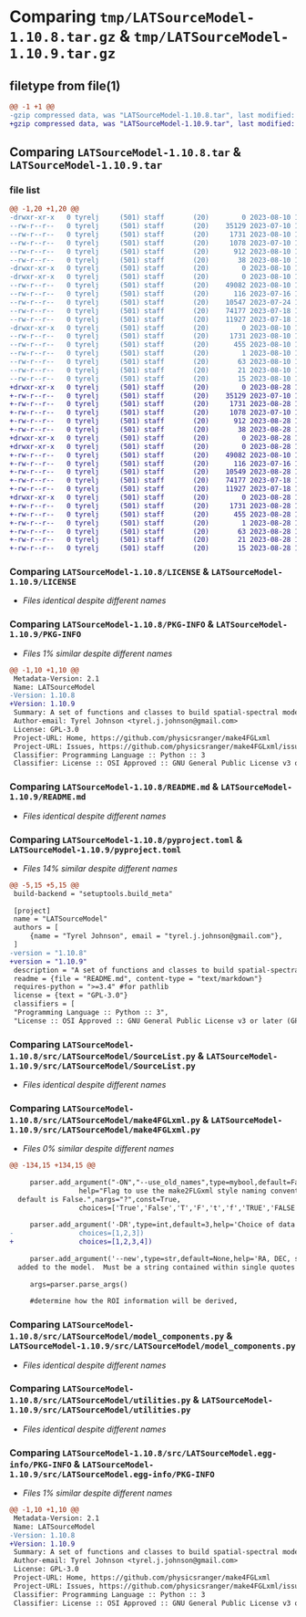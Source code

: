# Comparing `tmp/LATSourceModel-1.10.8.tar.gz` & `tmp/LATSourceModel-1.10.9.tar.gz`

## filetype from file(1)

```diff
@@ -1 +1 @@
-gzip compressed data, was "LATSourceModel-1.10.8.tar", last modified: Thu Aug 10 13:02:04 2023, max compression
+gzip compressed data, was "LATSourceModel-1.10.9.tar", last modified: Mon Aug 28 10:14:41 2023, max compression
```

## Comparing `LATSourceModel-1.10.8.tar` & `LATSourceModel-1.10.9.tar`

### file list

```diff
@@ -1,20 +1,20 @@
-drwxr-xr-x   0 tyrelj     (501) staff       (20)        0 2023-08-10 13:02:04.826020 LATSourceModel-1.10.8/
--rw-r--r--   0 tyrelj     (501) staff       (20)    35129 2023-07-10 15:27:39.000000 LATSourceModel-1.10.8/LICENSE
--rw-r--r--   0 tyrelj     (501) staff       (20)     1731 2023-08-10 13:02:04.825910 LATSourceModel-1.10.8/PKG-INFO
--rw-r--r--   0 tyrelj     (501) staff       (20)     1078 2023-07-10 18:10:29.000000 LATSourceModel-1.10.8/README.md
--rw-r--r--   0 tyrelj     (501) staff       (20)      912 2023-08-10 12:58:03.000000 LATSourceModel-1.10.8/pyproject.toml
--rw-r--r--   0 tyrelj     (501) staff       (20)       38 2023-08-10 13:02:04.826053 LATSourceModel-1.10.8/setup.cfg
-drwxr-xr-x   0 tyrelj     (501) staff       (20)        0 2023-08-10 13:02:04.824001 LATSourceModel-1.10.8/src/
-drwxr-xr-x   0 tyrelj     (501) staff       (20)        0 2023-08-10 13:02:04.825040 LATSourceModel-1.10.8/src/LATSourceModel/
--rw-r--r--   0 tyrelj     (501) staff       (20)    49082 2023-08-10 12:42:19.000000 LATSourceModel-1.10.8/src/LATSourceModel/SourceList.py
--rw-r--r--   0 tyrelj     (501) staff       (20)      116 2023-07-16 19:02:17.000000 LATSourceModel-1.10.8/src/LATSourceModel/__init__.py
--rw-r--r--   0 tyrelj     (501) staff       (20)    10547 2023-07-24 12:30:24.000000 LATSourceModel-1.10.8/src/LATSourceModel/make4FGLxml.py
--rw-r--r--   0 tyrelj     (501) staff       (20)    74177 2023-07-18 17:10:18.000000 LATSourceModel-1.10.8/src/LATSourceModel/model_components.py
--rw-r--r--   0 tyrelj     (501) staff       (20)    11927 2023-07-18 17:10:18.000000 LATSourceModel-1.10.8/src/LATSourceModel/utilities.py
-drwxr-xr-x   0 tyrelj     (501) staff       (20)        0 2023-08-10 13:02:04.825752 LATSourceModel-1.10.8/src/LATSourceModel.egg-info/
--rw-r--r--   0 tyrelj     (501) staff       (20)     1731 2023-08-10 13:02:04.000000 LATSourceModel-1.10.8/src/LATSourceModel.egg-info/PKG-INFO
--rw-r--r--   0 tyrelj     (501) staff       (20)      455 2023-08-10 13:02:04.000000 LATSourceModel-1.10.8/src/LATSourceModel.egg-info/SOURCES.txt
--rw-r--r--   0 tyrelj     (501) staff       (20)        1 2023-08-10 13:02:04.000000 LATSourceModel-1.10.8/src/LATSourceModel.egg-info/dependency_links.txt
--rw-r--r--   0 tyrelj     (501) staff       (20)       63 2023-08-10 13:02:04.000000 LATSourceModel-1.10.8/src/LATSourceModel.egg-info/entry_points.txt
--rw-r--r--   0 tyrelj     (501) staff       (20)       21 2023-08-10 13:02:04.000000 LATSourceModel-1.10.8/src/LATSourceModel.egg-info/requires.txt
--rw-r--r--   0 tyrelj     (501) staff       (20)       15 2023-08-10 13:02:04.000000 LATSourceModel-1.10.8/src/LATSourceModel.egg-info/top_level.txt
+drwxr-xr-x   0 tyrelj     (501) staff       (20)        0 2023-08-28 10:14:41.706164 LATSourceModel-1.10.9/
+-rw-r--r--   0 tyrelj     (501) staff       (20)    35129 2023-07-10 15:27:39.000000 LATSourceModel-1.10.9/LICENSE
+-rw-r--r--   0 tyrelj     (501) staff       (20)     1731 2023-08-28 10:14:41.706051 LATSourceModel-1.10.9/PKG-INFO
+-rw-r--r--   0 tyrelj     (501) staff       (20)     1078 2023-07-10 18:10:29.000000 LATSourceModel-1.10.9/README.md
+-rw-r--r--   0 tyrelj     (501) staff       (20)      912 2023-08-28 10:11:24.000000 LATSourceModel-1.10.9/pyproject.toml
+-rw-r--r--   0 tyrelj     (501) staff       (20)       38 2023-08-28 10:14:41.706200 LATSourceModel-1.10.9/setup.cfg
+drwxr-xr-x   0 tyrelj     (501) staff       (20)        0 2023-08-28 10:14:41.703010 LATSourceModel-1.10.9/src/
+drwxr-xr-x   0 tyrelj     (501) staff       (20)        0 2023-08-28 10:14:41.704991 LATSourceModel-1.10.9/src/LATSourceModel/
+-rw-r--r--   0 tyrelj     (501) staff       (20)    49082 2023-08-10 12:42:19.000000 LATSourceModel-1.10.9/src/LATSourceModel/SourceList.py
+-rw-r--r--   0 tyrelj     (501) staff       (20)      116 2023-07-16 19:02:17.000000 LATSourceModel-1.10.9/src/LATSourceModel/__init__.py
+-rw-r--r--   0 tyrelj     (501) staff       (20)    10549 2023-08-28 10:04:01.000000 LATSourceModel-1.10.9/src/LATSourceModel/make4FGLxml.py
+-rw-r--r--   0 tyrelj     (501) staff       (20)    74177 2023-07-18 17:10:18.000000 LATSourceModel-1.10.9/src/LATSourceModel/model_components.py
+-rw-r--r--   0 tyrelj     (501) staff       (20)    11927 2023-07-18 17:10:18.000000 LATSourceModel-1.10.9/src/LATSourceModel/utilities.py
+drwxr-xr-x   0 tyrelj     (501) staff       (20)        0 2023-08-28 10:14:41.705770 LATSourceModel-1.10.9/src/LATSourceModel.egg-info/
+-rw-r--r--   0 tyrelj     (501) staff       (20)     1731 2023-08-28 10:14:41.000000 LATSourceModel-1.10.9/src/LATSourceModel.egg-info/PKG-INFO
+-rw-r--r--   0 tyrelj     (501) staff       (20)      455 2023-08-28 10:14:41.000000 LATSourceModel-1.10.9/src/LATSourceModel.egg-info/SOURCES.txt
+-rw-r--r--   0 tyrelj     (501) staff       (20)        1 2023-08-28 10:14:41.000000 LATSourceModel-1.10.9/src/LATSourceModel.egg-info/dependency_links.txt
+-rw-r--r--   0 tyrelj     (501) staff       (20)       63 2023-08-28 10:14:41.000000 LATSourceModel-1.10.9/src/LATSourceModel.egg-info/entry_points.txt
+-rw-r--r--   0 tyrelj     (501) staff       (20)       21 2023-08-28 10:14:41.000000 LATSourceModel-1.10.9/src/LATSourceModel.egg-info/requires.txt
+-rw-r--r--   0 tyrelj     (501) staff       (20)       15 2023-08-28 10:14:41.000000 LATSourceModel-1.10.9/src/LATSourceModel.egg-info/top_level.txt
```

### Comparing `LATSourceModel-1.10.8/LICENSE` & `LATSourceModel-1.10.9/LICENSE`

 * *Files identical despite different names*

### Comparing `LATSourceModel-1.10.8/PKG-INFO` & `LATSourceModel-1.10.9/PKG-INFO`

 * *Files 1% similar despite different names*

```diff
@@ -1,10 +1,10 @@
 Metadata-Version: 2.1
 Name: LATSourceModel
-Version: 1.10.8
+Version: 1.10.9
 Summary: A set of functions and classes to build spatial-spectral models for analysis of Fermi LAT gamma-ray data.
 Author-email: Tyrel Johnson <tyrel.j.johnson@gmail.com>
 License: GPL-3.0
 Project-URL: Home, https://github.com/physicsranger/make4FGLxml
 Project-URL: Issues, https://github.com/physicsranger/make4FGLxml/issues
 Classifier: Programming Language :: Python :: 3
 Classifier: License :: OSI Approved :: GNU General Public License v3 or later (GPLv3+)
```

### Comparing `LATSourceModel-1.10.8/README.md` & `LATSourceModel-1.10.9/README.md`

 * *Files identical despite different names*

### Comparing `LATSourceModel-1.10.8/pyproject.toml` & `LATSourceModel-1.10.9/pyproject.toml`

 * *Files 14% similar despite different names*

```diff
@@ -5,15 +5,15 @@
 build-backend = "setuptools.build_meta"
 
 [project]
 name = "LATSourceModel"
 authors = [
     {name = "Tyrel Johnson", email = "tyrel.j.johnson@gmail.com"},
 ]
-version = "1.10.8"
+version = "1.10.9"
 description = "A set of functions and classes to build spatial-spectral models for analysis of Fermi LAT gamma-ray data."
 readme = {file = "README.md", content-type = "text/markdown"}
 requires-python = ">=3.4" #for pathlib
 license = {text = "GPL-3.0"}
 classifiers = [
 "Programming Language :: Python :: 3",
 "License :: OSI Approved :: GNU General Public License v3 or later (GPLv3+)",
```

### Comparing `LATSourceModel-1.10.8/src/LATSourceModel/SourceList.py` & `LATSourceModel-1.10.9/src/LATSourceModel/SourceList.py`

 * *Files identical despite different names*

### Comparing `LATSourceModel-1.10.8/src/LATSourceModel/make4FGLxml.py` & `LATSourceModel-1.10.9/src/LATSourceModel/make4FGLxml.py`

 * *Files 0% similar despite different names*

```diff
@@ -134,15 +134,15 @@
     
     parser.add_argument("-ON","--use_old_names",type=mybool,default=False,
                 help="Flag to use the make2FLGxml style naming convention, underscore before name and no spaces,\
  default is False.",nargs="?",const=True,
                 choices=['True','False','T','F','t','f','TRUE','FALSE','true','false',1,0])
     
     parser.add_argument('-DR',type=int,default=3,help='Choice of data release, 3 for 4FGL-DR3, 2 for 4FGL-DR2, and 1 for 4FGL.',
-                choices=[1,2,3])
+                choices=[1,2,3,4])
 
     parser.add_argument('--new',type=str,default=None,help='RA, DEC, source_name, and model for a non-4FGL point source to be\
  added to the model.  Must be a string contained within single quotes with keys in double quotes.')
     
     args=parser.parse_args()
 
     #determine how the ROI information will be derived,
```

### Comparing `LATSourceModel-1.10.8/src/LATSourceModel/model_components.py` & `LATSourceModel-1.10.9/src/LATSourceModel/model_components.py`

 * *Files identical despite different names*

### Comparing `LATSourceModel-1.10.8/src/LATSourceModel/utilities.py` & `LATSourceModel-1.10.9/src/LATSourceModel/utilities.py`

 * *Files identical despite different names*

### Comparing `LATSourceModel-1.10.8/src/LATSourceModel.egg-info/PKG-INFO` & `LATSourceModel-1.10.9/src/LATSourceModel.egg-info/PKG-INFO`

 * *Files 1% similar despite different names*

```diff
@@ -1,10 +1,10 @@
 Metadata-Version: 2.1
 Name: LATSourceModel
-Version: 1.10.8
+Version: 1.10.9
 Summary: A set of functions and classes to build spatial-spectral models for analysis of Fermi LAT gamma-ray data.
 Author-email: Tyrel Johnson <tyrel.j.johnson@gmail.com>
 License: GPL-3.0
 Project-URL: Home, https://github.com/physicsranger/make4FGLxml
 Project-URL: Issues, https://github.com/physicsranger/make4FGLxml/issues
 Classifier: Programming Language :: Python :: 3
 Classifier: License :: OSI Approved :: GNU General Public License v3 or later (GPLv3+)
```


